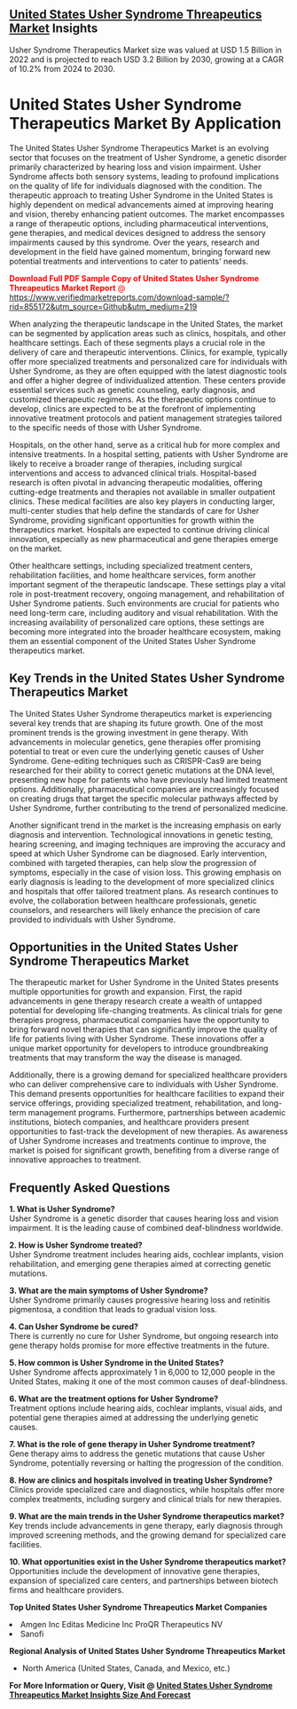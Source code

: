 <h2><a href="https://www.verifiedmarketreports.com/download-sample/?rid=855172&amp;utm_source=Github&amp;utm_medium=219" target="_blank">United States Usher Syndrome Threapeutics Market</a> Insights</h2><p>Usher Syndrome Therapeutics Market size was valued at USD 1.5 Billion in 2022 and is projected to reach USD 3.2 Billion by 2030, growing at a CAGR of 10.2% from 2024 to 2030.</p><p><h1>United States Usher Syndrome Therapeutics Market By Application</h1> <p>The United States Usher Syndrome Therapeutics Market is an evolving sector that focuses on the treatment of Usher Syndrome, a genetic disorder primarily characterized by hearing loss and vision impairment. Usher Syndrome affects both sensory systems, leading to profound implications on the quality of life for individuals diagnosed with the condition. The therapeutic approach to treating Usher Syndrome in the United States is highly dependent on medical advancements aimed at improving hearing and vision, thereby enhancing patient outcomes. The market encompasses a range of therapeutic options, including pharmaceutical interventions, gene therapies, and medical devices designed to address the sensory impairments caused by this syndrome. Over the years, research and development in the field have gained momentum, bringing forward new potential treatments and interventions to cater to patients' needs.</p> <p><p><span class=""><span style="color: #ff0000;"><strong>Download Full PDF Sample Copy of United States Usher Syndrome Threapeutics Market Report</strong> @ </span><a href="https://www.verifiedmarketreports.com/download-sample/?rid=855172&amp;utm_source=Github&amp;utm_medium=219" target="_blank">https://www.verifiedmarketreports.com/download-sample/?rid=855172&amp;utm_source=Github&amp;utm_medium=219</a></span></p></p> <p>When analyzing the therapeutic landscape in the United States, the market can be segmented by application areas such as clinics, hospitals, and other healthcare settings. Each of these segments plays a crucial role in the delivery of care and therapeutic interventions. Clinics, for example, typically offer more specialized treatments and personalized care for individuals with Usher Syndrome, as they are often equipped with the latest diagnostic tools and offer a higher degree of individualized attention. These centers provide essential services such as genetic counseling, early diagnosis, and customized therapeutic regimens. As the therapeutic options continue to develop, clinics are expected to be at the forefront of implementing innovative treatment protocols and patient management strategies tailored to the specific needs of those with Usher Syndrome.</p> <p>Hospitals, on the other hand, serve as a critical hub for more complex and intensive treatments. In a hospital setting, patients with Usher Syndrome are likely to receive a broader range of therapies, including surgical interventions and access to advanced clinical trials. Hospital-based research is often pivotal in advancing therapeutic modalities, offering cutting-edge treatments and therapies not available in smaller outpatient clinics. These medical facilities are also key players in conducting larger, multi-center studies that help define the standards of care for Usher Syndrome, providing significant opportunities for growth within the therapeutics market. Hospitals are expected to continue driving clinical innovation, especially as new pharmaceutical and gene therapies emerge on the market.</p> <p>Other healthcare settings, including specialized treatment centers, rehabilitation facilities, and home healthcare services, form another important segment of the therapeutic landscape. These settings play a vital role in post-treatment recovery, ongoing management, and rehabilitation of Usher Syndrome patients. Such environments are crucial for patients who need long-term care, including auditory and visual rehabilitation. With the increasing availability of personalized care options, these settings are becoming more integrated into the broader healthcare ecosystem, making them an essential component of the United States Usher Syndrome therapeutics market.</p> <h2>Key Trends in the United States Usher Syndrome Therapeutics Market</h2> <p>The United States Usher Syndrome therapeutics market is experiencing several key trends that are shaping its future growth. One of the most prominent trends is the growing investment in gene therapy. With advancements in molecular genetics, gene therapies offer promising potential to treat or even cure the underlying genetic causes of Usher Syndrome. Gene-editing techniques such as CRISPR-Cas9 are being researched for their ability to correct genetic mutations at the DNA level, presenting new hope for patients who have previously had limited treatment options. Additionally, pharmaceutical companies are increasingly focused on creating drugs that target the specific molecular pathways affected by Usher Syndrome, further contributing to the trend of personalized medicine.</p> <p>Another significant trend in the market is the increasing emphasis on early diagnosis and intervention. Technological innovations in genetic testing, hearing screening, and imaging techniques are improving the accuracy and speed at which Usher Syndrome can be diagnosed. Early intervention, combined with targeted therapies, can help slow the progression of symptoms, especially in the case of vision loss. This growing emphasis on early diagnosis is leading to the development of more specialized clinics and hospitals that offer tailored treatment plans. As research continues to evolve, the collaboration between healthcare professionals, genetic counselors, and researchers will likely enhance the precision of care provided to individuals with Usher Syndrome.</p> <h2>Opportunities in the United States Usher Syndrome Therapeutics Market</h2> <p>The therapeutic market for Usher Syndrome in the United States presents multiple opportunities for growth and expansion. First, the rapid advancements in gene therapy research create a wealth of untapped potential for developing life-changing treatments. As clinical trials for gene therapies progress, pharmaceutical companies have the opportunity to bring forward novel therapies that can significantly improve the quality of life for patients living with Usher Syndrome. These innovations offer a unique market opportunity for developers to introduce groundbreaking treatments that may transform the way the disease is managed.</p> <p>Additionally, there is a growing demand for specialized healthcare providers who can deliver comprehensive care to individuals with Usher Syndrome. This demand presents opportunities for healthcare facilities to expand their service offerings, providing specialized treatment, rehabilitation, and long-term management programs. Furthermore, partnerships between academic institutions, biotech companies, and healthcare providers present opportunities to fast-track the development of new therapies. As awareness of Usher Syndrome increases and treatments continue to improve, the market is poised for significant growth, benefiting from a diverse range of innovative approaches to treatment.</p> <h2>Frequently Asked Questions</h2> <p><strong>1. What is Usher Syndrome?</strong><br> Usher Syndrome is a genetic disorder that causes hearing loss and vision impairment. It is the leading cause of combined deaf-blindness worldwide.</p> <p><strong>2. How is Usher Syndrome treated?</strong><br> Usher Syndrome treatment includes hearing aids, cochlear implants, vision rehabilitation, and emerging gene therapies aimed at correcting genetic mutations.</p> <p><strong>3. What are the main symptoms of Usher Syndrome?</strong><br> Usher Syndrome primarily causes progressive hearing loss and retinitis pigmentosa, a condition that leads to gradual vision loss.</p> <p><strong>4. Can Usher Syndrome be cured?</strong><br> There is currently no cure for Usher Syndrome, but ongoing research into gene therapy holds promise for more effective treatments in the future.</p> <p><strong>5. How common is Usher Syndrome in the United States?</strong><br> Usher Syndrome affects approximately 1 in 6,000 to 12,000 people in the United States, making it one of the most common causes of deaf-blindness.</p> <p><strong>6. What are the treatment options for Usher Syndrome?</strong><br> Treatment options include hearing aids, cochlear implants, visual aids, and potential gene therapies aimed at addressing the underlying genetic causes.</p> <p><strong>7. What is the role of gene therapy in Usher Syndrome treatment?</strong><br> Gene therapy aims to address the genetic mutations that cause Usher Syndrome, potentially reversing or halting the progression of the condition.</p> <p><strong>8. How are clinics and hospitals involved in treating Usher Syndrome?</strong><br> Clinics provide specialized care and diagnostics, while hospitals offer more complex treatments, including surgery and clinical trials for new therapies.</p> <p><strong>9. What are the main trends in the Usher Syndrome therapeutics market?</strong><br> Key trends include advancements in gene therapy, early diagnosis through improved screening methods, and the growing demand for specialized care facilities.</p> <p><strong>10. What opportunities exist in the Usher Syndrome therapeutics market?</strong><br> Opportunities include the development of innovative gene therapies, expansion of specialized care centers, and partnerships between biotech firms and healthcare providers.</p> </p><p><strong>Top United States Usher Syndrome Threapeutics Market Companies</strong></p><div data-test-id=""><p><li>Amgen Inc Editas Medicine Inc ProQR Therapeutics NV</li><li> Sanofi</li></p><div><strong>Regional Analysis of&nbsp;United States Usher Syndrome Threapeutics Market</strong></div><ul><li dir="ltr"><p dir="ltr">North America&nbsp;(United States, Canada, and Mexico, etc.)</p></li></ul><p><strong>For More Information or Query, Visit @&nbsp;</strong><strong><a href="https://www.verifiedmarketreports.com/product/usher-syndrome-threapeutics-market/?utm_source=Github&amp;utm_medium=219" target="_blank">United States Usher Syndrome Threapeutics Market Insights Size And Forecast</a></strong></p></div>

